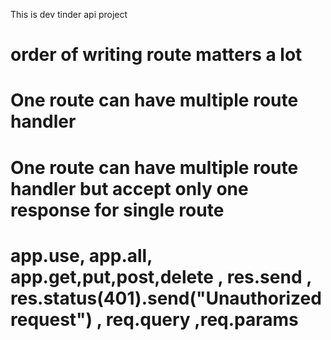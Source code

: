 This is dev tinder api project 

# order of writing route matters a lot 

# One route can have multiple route handler

# One route can have multiple route handler but accept only one response for single route

# app.use, app.all, app.get,put,post,delete  , res.send , res.status(401).send("Unauthorized request") , req.query ,req.params


